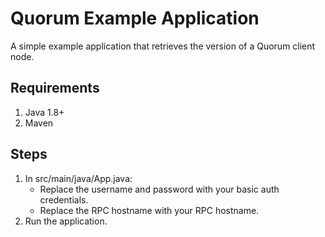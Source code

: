 # Quorum Example Application

A simple example application that retrieves the version of a Quorum client node.

## Requirements

1. Java 1.8+ 
2. Maven

## Steps
1. In src/main/java/App.java:
   + Replace the username and password with your basic auth credentials.
   + Replace the RPC hostname with your RPC hostname.
2. Run the application.


